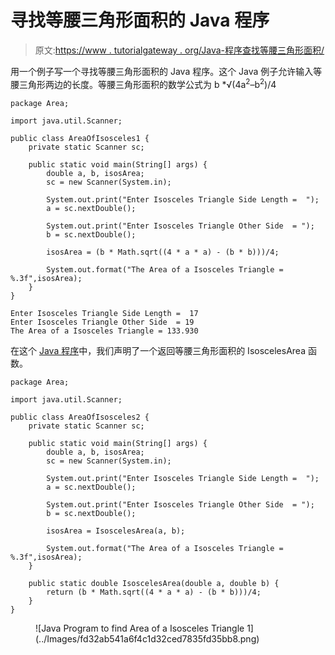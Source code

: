 # 寻找等腰三角形面积的 Java 程序

> 原文:[https://www . tutorialgateway . org/Java-程序查找等腰三角形面积/](https://www.tutorialgateway.org/java-program-to-find-area-of-a-isosceles-triangle/)

用一个例子写一个寻找等腰三角形面积的 Java 程序。这个 Java 例子允许输入等腰三角形两边的长度。等腰三角形面积的数学公式为 b *√(4a<sup>2</sup>–b<sup>2</sup>)/4

```
package Area;

import java.util.Scanner;

public class AreaOfIsosceles1 {
	private static Scanner sc;

	public static void main(String[] args) {
		double a, b, isosArea; 
		sc = new Scanner(System.in);

		System.out.print("Enter Isosceles Triangle Side Length =  ");
		a = sc.nextDouble();

		System.out.print("Enter Isosceles Triangle Other Side  = ");
		b = sc.nextDouble();

		isosArea = (b * Math.sqrt((4 * a * a) - (b * b)))/4;

		System.out.format("The Area of a Isosceles Triangle = %.3f",isosArea);
	}
}
```

```
Enter Isosceles Triangle Side Length =  17
Enter Isosceles Triangle Other Side  = 19
The Area of a Isosceles Triangle = 133.930
```

在这个 [Java 程序](https://www.tutorialgateway.org/learn-java-programs/)中，我们声明了一个返回等腰三角形面积的 IsoscelesArea 函数。

```
package Area;

import java.util.Scanner;

public class AreaOfIsosceles2 {
	private static Scanner sc;

	public static void main(String[] args) {
		double a, b, isosArea; 
		sc = new Scanner(System.in);

		System.out.print("Enter Isosceles Triangle Side Length =  ");
		a = sc.nextDouble();

		System.out.print("Enter Isosceles Triangle Other Side  = ");
		b = sc.nextDouble();

		isosArea = IsoscelesArea(a, b);

		System.out.format("The Area of a Isosceles Triangle = %.3f",isosArea);
	}

	public static double IsoscelesArea(double a, double b) {
		return (b * Math.sqrt((4 * a * a) - (b * b)))/4;
	}
}
```

<figure class="wp-block-image size-large">![Java Program to find Area of a Isosceles Triangle 1](../Images/fd32ab541a6f4c1d32ced7835fd35bb8.png)</figure>